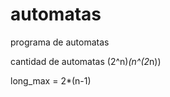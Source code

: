 automatas
=========

programa de automatas

cantidad de automatas
(2^n)*(n^(2*n))

long_max = 2*(n-1)